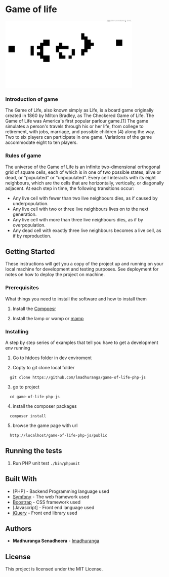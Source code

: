 # Game of life 
 
![Gosper Glider Gun](https://github.com/lmadhuranga/game-of-life-php-js/blob/master/public/img/cropedimg.gif?raw=true)

### Introduction of game

The Game of Life, also known simply as Life, is a board game originally created in 1860 by Milton Bradley, as The Checkered Game of Life. The Game of Life was America's first popular parlour game.[1] The game simulates a person's travels through his or her life, from college to retirement, with jobs, marriage, and possible children (4) along the way. Two to six players can participate in one game. Variations of the game accommodate eight to ten players.

### Rules of game

The universe of the Game of Life is an infinite two-dimensional orthogonal grid of square cells, each of which is in one of two possible states, alive or dead, or "populated" or "unpopulated". Every cell interacts with its eight neighbours, which are the cells that are horizontally, vertically, or diagonally adjacent. At each step in time, the following transitions occur:

 * Any live cell with fewer than two live neighbours dies, as if caused by underpopulation.
 * Any live cell with two or three live neighbours lives on to the next generation.
 * Any live cell with more than three live neighbours dies, as if by overpopulation.
 * Any dead cell with exactly three live neighbours becomes a live cell, as if by reproduction.


## Getting Started

These instructions will get you a copy of the project up and running on your local machine for development and testing purposes. See deployment for notes on how to deploy the project on machine.

### Prerequisites

What things you need to install the software and how to install them

1. Install the [Compoesr](https://getcomposer.org/download/)
    
2. Install the lamp or wamp or [mamp](https://www.mamp.info/)
 

### Installing

A step by step series of examples that tell you have to get a development env running

1. Go to htdocs folder in dev enviroment 

2. Copty to git clone local folder
  ```
    git clone https://github.com/lmadhuranga/game-of-life-php-js
  ```
3. go to project 
  ```
    cd game-of-life-php-js
  ```
4. install the composer packages

  ```
    composer install
  ```
5. browse the game page with url
  ```
    http://localhost/game-of-life-php-js/public
  ```
  
## Running the tests
  1. Run PHP unit test
    ```
     ./bin/phpunit
    ```
## Built With

* [PHP] - Backend Programming language used
* [Symfony](https://symfony.com/doc) - The web framework used
* [Boostrap](https://getbootstrap.com/) - CSS framework used
* [Javascript] - Front end language used
* [jQuery](https://api.jquery.com/) - Front end library used
 
## Authors

* **Madhuranga Senadheera** - [lmadhuranga](https://github.com/lmadhuranga)

## License

This project is licensed under the MIT License.
